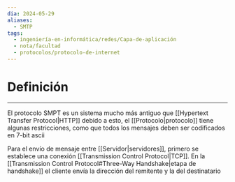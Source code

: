 ```yaml
---
dia: 2024-05-29
aliases:
  - SMTP
tags:
  - ingeniería-en-informática/redes/Capa-de-aplicación
  - nota/facultad
  - protocolos/protocolo-de-internet
---
```

# Definición
---
El protocolo SMPT es un sistema mucho más antiguo que [[Hypertext Transfer Protocol|HTTP]] debido a esto, el [[Protocolo|protocolo]] tiene algunas restricciones, como que todos los mensajes deben ser codificados en $7$-bit ascii

Para el envío de mensaje entre [[Servidor|servidores]], primero se establece una conexión [[Transmission Control Protocol|TCP]]. En la [[Transmission Control Protocol#Three-Way Handshake|etapa de handshake]] el cliente envía la dirección del remitente y la del destinatario